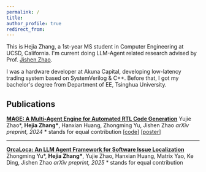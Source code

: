 ```yaml
---
permalink: /
title: 
author_profile: true
redirect_from: 
---
```


This is Hejia Zhang, a 1st-year MS student in Computer Engineering at UCSD, California. I'm current doing LLM-Agent related research advised by Prof. [Jishen Zhao](https://cseweb.ucsd.edu/~jzhao/).

I was a hardware developer at Akuna Capital, developing low-latency trading system based on SystemVerilog & C++. Before that, I got my bachelor's degree from Department of EE, Tsinghua University.


Publications
------
[**MAGE: A Multi-Agent Engine for Automated RTL Code Generation**](https://arxiv.org/pdf/2412.07822)
Yujie Zhao*, **Hejia Zhang\***, Hanxian Huang, Zhongming Yu, Jishen Zhao
*arXiv preprint, 2024*
\* stands for equal contribution
\[[code](https://github.com/stable-lab/MAGE)\] \[[poster](https://drive.google.com/file/d/1vmkh9RVMuNOPsyVoJUBmegcTb5BHYbQ0/view)\]

------
[**OrcaLoca: An LLM Agent Framework for Software Issue Localization**](https://arxiv.org/abs/2502.00350)
Zhongming Yu*, **Hejia Zhang\***, Yujie Zhao, Hanxian Huang, Matrix Yao, Ke Ding, Jishen Zhao
*arXiv preprint, 2025*
\* stands for equal contribution


<!---
Projects Worked on recently
------

* minitorch: python re-inplementation of Torch API
  * A DIY project to improve understanding of Deep Learning system
  * Including implementaion of key features: Autodiff, CUDA operation, etc.

* CUDA based circle renderer
  * Supported rendering partial-transparent circles with arbitrary spatial order
  * Achieved high performance by utilizing registers/shared memory
* C++ based TCP Server
  * Implemented complete TCP state machine
  * Supported features: reassembling, flow control, retransmission 
--->